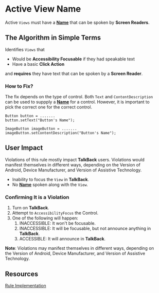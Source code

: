 # Active View Name

Active `Views` must have a [**Name**](name-role-value.md#Name) that can be spoken by **Screen Readers**.

## The Algorithm in Simple Terms

Identifies `Views` that 

- Would be **Accessibility Focusable** if they had speakable text
- Have a basic **Click Action**

and **requires** they have text that can be spoken by a **Screen Reader**. 

### How to Fix?

The fix depends on the type of control. Both `Text` and `ContentDescription` can be used to 
suppply a [**Name**](name-role-value.md#Name) for a control. However, it is important to pick 
the correct one for the correct control.

```
Button button = .......
button.setText("Button's Name");

ImageButton imageButton = .......
imageButton.setContentDescription("Button's Name");
```

## User Impact

Violations of this rule mostly impact **TalkBack** users. Violations would manifest themselves
in different ways, depending on the Version of Android, Device Manufacturer, and Version of
Assistive Technology.

- Inability to focus the `View` in **TalkBack**.
- No [**Name**](name-role-value.md#Name) spoken along with the `View`.

### Confirming It is a Violation

1. Turn on **TalkBack**.
2. Attempt to `AccessibilityFocus` the Control.
3. One of the following will happen:
    1. INACCESSIBLE: It won't be focusable.
    2. INACCESSIBLE: It will be focusable, but not announce anything in **TalkBack**.
    3. ACCESSIBLE: It will announce in **TalkBack**.

**Note**: Violations may manifest themselves in different ways, depending on the Version of Android, 
Device Manufacturer, and Version of Assistive Technology.

## Resources

[Rule Implementation](https://github.com/dequelabs/axe-android/blob/5cbbddd48be53af11c82406d670dd199a5548f3b/src/main/java/com/deque/axe/android/rules/hierarchy/ActiveViewName.java)

